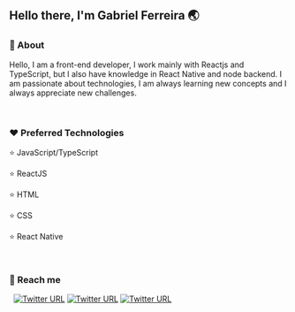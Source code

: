 ## Hello there, I'm Gabriel Ferreira 🌏

### 💬 About

Hello, I am a front-end developer, I work mainly with Reactjs and TypeScript, but I also have knowledge in React Native and node backend. I am passionate about technologies, I am always learning new concepts and I always appreciate new challenges.

&nbsp;
&nbsp;
### ❤️ Preferred Technologies

⭐️ JavaScript/TypeScript

⭐️ ReactJS

⭐️ HTML

⭐️ CSS

⭐️ React Native

&nbsp;
### 🔭 Reach me

&nbsp;
[![Twitter URL](https://img.shields.io/twitter/url?label=LinkedIn&logo=linkedin&style=social&url=https%3A%2F%2Fwww.linkedin.com%2Fin%2Fgabrielferreirajs)](https://www.linkedin.com/in/gabrielferreirajs/)
[![Twitter URL](https://img.shields.io/twitter/url?label=email&logo=gmail&style=social&url=http%3A%2F%2Fmailto%3Agabriel.ferreira.itba%40gmail.com)](mailto:gabriel.ferreira.itba@gmail.com)
[![Twitter URL](https://img.shields.io/twitter/url?label=Instagram&logo=Instagram&style=social&url=https%3A%2F%2Finstagram.com%2Fgabriel.itba)](https://instagram.com/gabriel.itba)
